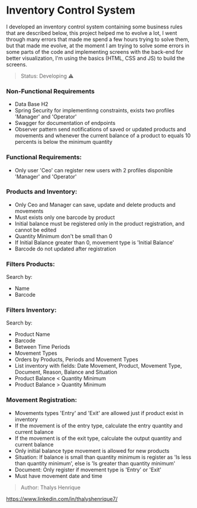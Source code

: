 # Inventory Control System

<p>I developed an inventory control system containing some business rules that are described below, this project helped me to evolve a lot, I went through many errors that made me spend a few hours trying to solve them, but that made me evolve, at the moment I am trying to solve some errors in some parts of the code and implementing screens with the back-end for better visualization, I'm using the basics (HTML, CSS and JS) to build the screens.</p>

> Status: Developing ⚠️

### Non-Functional Requirements
+ Data Base H2
+ Spring Security for implementinng constraints, exists two profiles 'Manager' and 'Operator'
+ Swagger for documentation of endpoints
+ Observer pattern send notifications of saved or updated products and movements and whenever the current balance of a product to equals 10 percents is below the minimum quantity

### Functional Requirements:
+ Only user 'Ceo' can register new users with 2 profiles disponible 'Manager' and 'Operator'

### Products and Inventory:
+ Only Ceo and Manager can save, update and delete products and movements
+ Must exists only one barcode by product
+ Initial balance must be registered only in the product registration, and cannot be edited
+ Quantity Minimum don't be small than 0
+ If Initial Balance greater than 0, movement type is 'Initial Balance'
+ Barcode do not updated after registration

### Filters Products:
Search by:
+ Name
+ Barcode

### Filters Inventory:
Search by: 
+ Product Name
+ Barcode
+ Between Time Periods
+ Movement Types
+ Orders by Products, Periods and Movement Types
+ List inventory with fields: Date Movement, Product, Movement Type, Document, Reason, Balance and Situation
+ Product Balance < Quantity Minimum
+ Product Balance > Quantity Minimum

### Movement Registration:
+ Movements types 'Entry' and 'Exit' are allowed just if product exist in inventory
+ If the movement is of the entry type, calculate the entry quantity and current balance
+ If the movement is of the exit type, calculate the output quantity and current balance
+ Only initial balance type movement is allowed for new products
+ Situation: If balance is small than quantity minimum is register as 'Is less than quantity minimum', else is 'Is greater than quantity minimum'
+ Document: Only register if movement type is 'Entry' or 'Exit'
+ Must have movement date and time

> Author: Thalys Henrique

https://www.linkedin.com/in/thalyshenrique7/
